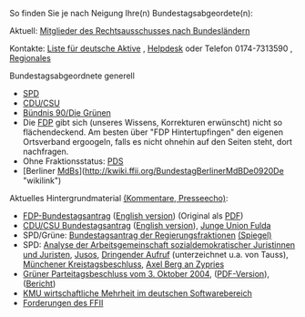 So finden Sie je nach Neigung Ihre(n) Bundestagsabgeordete(n):

Aktuell: [Mitglieder des Rechtsausschusses nach
Bundesländern](http://kwiki.ffii.org/BundestagMdBRechtsausschussDe "wikilink")

Kontakte: [Liste für deutsche
Aktive](http://lists.ffii.org/mailman/listinfo/de-parl "wikilink") ,
[Helpdesk](http://lists.ffii.org/mailman/listinfo/de-help "wikilink")
oder Telefon 0174-7313590 ,
[Regionales](http://www.ffii.org/~arebenti/dkarte/ "wikilink")

Bundestagsabgeordnete generell

-   [SPD](http://www.spdfraktion.de/cnt/rs/rs_rubrik/0,,2525,00.htm "wikilink")
-   [CDU/CSU](http://www.cducsu.de/Wahlkreise/Wahlkreiskarte.aspx?hash=c2VjdGlvbj01JnN1YnNlY3Rpb249MiZpZD0wJg==&control=41593924717240191213421102061136913532140 "wikilink")
-   [Bündnis 90/Die
    Grünen](http://www.gruene-partei.de/cms/links/rubrik/0/127.links.htm "wikilink")
-   Die [FDP](http://www.fdp-fraktion.de/ "wikilink") gibt sich (unseres
    Wissens, Korrekturen erwünscht) nicht so flächendeckend. Am besten
    über \"FDP Hintertupfingen\" den eigenen Ortsverband ergoogeln,
    falls es nicht ohnehin auf den Seiten steht, dort nachfragen.
-   Ohne Fraktionsstatus: [PDS](http://sozialisten.de/mdb/ "wikilink")
-   [Berliner
    [MdBs](MdBs "wikilink")](http://kwiki.ffii.org/BundestagBerlinerMdBDe0920De "wikilink")

Aktuelles Hintergrundmaterial [(Kommentare,
Presseecho)](http://kwiki.ffii.org/SwpatcninoDe "wikilink"):

-   [FDP-Bundestagsantrag](http://swpat.ffii.org/papiere/europarl0309/fdp0405/index.de.html "wikilink")
    ([English
    version](http://swpat.ffii.org/papiere/europarl0309/fdp0405/index.en.html "wikilink"))
    (Original als
    [PDF](http://mdb.liberale.de/fraktion/dateien/initiativen/04-05-27-AntragPatent.pdf "wikilink"))
-   [CDU/CSU
    Bundestagsantrag](http://www.nosoftwarepatents.com/docs/1503941.pdf "wikilink")
    ([English
    version](http://www.nosoftwarepatents.com/docs/(EN)1503941.pdf "wikilink")),
    [Junge Union Fulda](http://www.ju-fulda.de/ "wikilink")
-   SPD/Grüne: [Bundestagsantrag der
    Regierungsfraktionen](http://www.ulrich-kelber.de/doks/Antrag_Softwarepatente_der_Koalition.pdf "wikilink")
    [(Spiegel)](http://swpat.ffii.org/papiere/europarl0309/spdgruen0410/spdgruen041019.pdf "wikilink")
-   SPD: [Analyse der Arbeitsgemeinschaft sozialdemokratischer
    Juristinnen und
    Juristen](http://kwiki.ffii.org/?SpdAsj040627De "wikilink"),
    [Jusos](http://www.jusos.de/servlet/PB/menu/1076390/1527165.html "wikilink"),
    [Dringender
    Aufruf](http://swpat.ffii.org/letters/cons0406/index.de.html "wikilink")
    (unterzeichnet u.a. von Tauss), [Münchener
    Kreistagsbeschluss](http://www.jusos-muenchen.de/Themen/Wirtschaftspolitik/d20040629080701.html "wikilink"),
    [Axel Berg an
    Zypries](http://www.ffii.org/~blasum/documents/berg2zypries.pdf "wikilink")
-   [Grüner Parteitagsbeschluss vom 3. Oktober
    2004](http://www.gruene-partei.de/cms/gruene_work/dok/39/39553.keine_softwarepatente.htm "wikilink"),
    ([PDF-Version](http://www.gruene-partei.de/cms/files/dokbin/44/44413.keine_softwarepatente.pdf "wikilink")),
    ([Bericht](http://www.urschlamm.de/ps/index0.php?show=pressebdk "wikilink"))
-   [KMU wirtschaftliche Mehrheit im deutschen
    Softwarebereich](http://swpat.ffii.org/analysis/sektor/index.de.html "wikilink")
-   [Forderungen des
    FFII](http://swpat.ffii.org/analysis/needs/index.de.html "wikilink")
